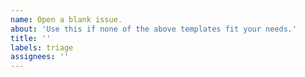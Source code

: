```yaml
---
name: Open a blank issue.
about: 'Use this if none of the above templates fit your needs.'
title: ''
labels: triage
assignees: ''
---
```


<!-- 
Please don't post screenshots of error messages; 
we can't help with issues like that.
Please instead copy and paste any error messages.
-->
